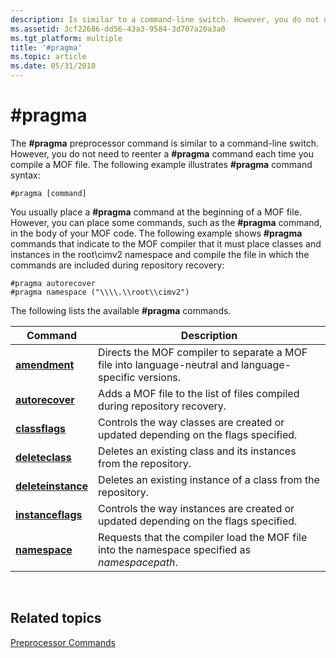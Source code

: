 ```yaml
---
description: Is similar to a command-line switch. However, you do not need to reenter a \#pragma command each time you compile a MOF file.
ms.assetid: 3cf22686-dd56-43a3-9584-3d707a20a3a0
ms.tgt_platform: multiple
title: '#pragma'
ms.topic: article
ms.date: 05/31/2018
---
```


# \#pragma

The **\#pragma** preprocessor command is similar to a command-line switch. However, you do not need to reenter a **\#pragma** command each time you compile a MOF file. The following example illustrates **\#pragma** command syntax:


```mof
#pragma [command]
```



You usually place a **\#pragma** command at the beginning of a MOF file. However, you can place some commands, such as the **\#pragma** command, in the body of your MOF code. The following example shows **\#pragma** commands that indicate to the MOF compiler that it must place classes and instances in the root\\cimv2 namespace and compile the file in which the commands are included during repository recovery:


```mof
#pragma autorecover
#pragma namespace ("\\\\.\\root\\cimv2")
```



The following lists the available **\#pragma** commands.



| Command                                         | Description                                                                                           |
|-------------------------------------------------|-------------------------------------------------------------------------------------------------------|
| [**amendment**](pragma-amendment.md)           | Directs the MOF compiler to separate a MOF file into language-neutral and language-specific versions. |
| [**autorecover**](pragma-autorecover.md)       | Adds a MOF file to the list of files compiled during repository recovery.                             |
| [**classflags**](pragma-classflags.md)         | Controls the way classes are created or updated depending on the flags specified.                     |
| [**deleteclass**](pragma-deleteclass.md)       | Deletes an existing class and its instances from the repository.                                      |
| [**deleteinstance**](pragma-deleteinstance.md) | Deletes an existing instance of a class from the repository.                                          |
| [**instanceflags**](pragma-instanceflags.md)   | Controls the way instances are created or updated depending on the flags specified.                   |
| [**namespace**](pragma-namespace.md)           | Requests that the compiler load the MOF file into the namespace specified as *namespacepath*.         |



 

## Related topics

<dl> <dt>

[Preprocessor Commands](preprocessor-commands.md)
</dt> </dl>

 

 




